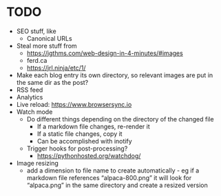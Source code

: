 # TODO

 * SEO stuff, like
    - Canonical URLs
 * Steal more stuff from
    - https://jgthms.com/web-design-in-4-minutes/#images
    - ferd.ca
    - https://jrl.ninja/etc/1/
 * Make each blog entry its own directory, so relevant images are put
   in the same dir as the post?
 * RSS feed
 * Analytics
 * Live reload: https://www.browsersync.io
 * Watch mode
     - Do different things depending on the directory of the changed file
        - If a markdown file changes, re-render it
        - If a static file changes, copy it
        - Can be accomplished with inotify
    - Trigger hooks for post-processing?
        - https://pythonhosted.org/watchdog/
 * Image resizing
    - add a dimension to file name to create automatically - eg if
      a markdown file references “alpaca-800.png” it will look for
      “alpaca.png” in the same directory and create a resized version 
